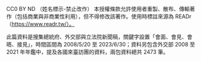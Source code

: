 CC0 BY ND （姓名標示-禁止改作） 本授權條款允許使用者重製、散布、傳輸著作（包括商業與非商業性利用），但不得修改該著作。使用時標註來源為 READr（https://www.readr.tw/）。

此篇資料是搜集總統府、外交部與立法院新聞稿，關鍵字設置「會面、會見、會晤、接見」，時間區間為 2008/5/20 至 2023/6/30；資料另包含外交部 2008 至 2021 年年鑑中，提及各國來臺訪團的資料，兩包資料總共 2473 筆。
